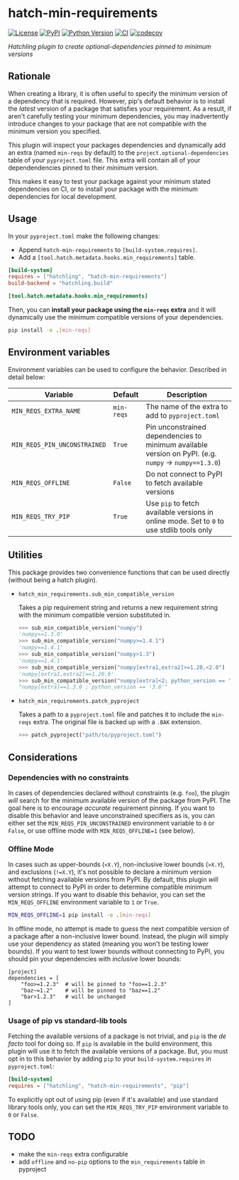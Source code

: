 # hatch-min-requirements

[![License](https://img.shields.io/pypi/l/hatch-min-requirements.svg?color=green)](https://github.com/tlambert03/hatch-min-requirements/raw/main/LICENSE)
[![PyPI](https://img.shields.io/pypi/v/hatch-min-requirements.svg?color=green)](https://pypi.org/project/hatch-min-requirements)
[![Python
Version](https://img.shields.io/pypi/pyversions/hatch-min-requirements.svg?color=green)](https://python.org)
[![CI](https://github.com/tlambert03/hatch-min-requirements/actions/workflows/ci.yml/badge.svg)](https://github.com/tlambert03/hatch-min-requirements/actions/workflows/ci.yml)
[![codecov](https://codecov.io/gh/tlambert03/hatch-min-requirements/branch/main/graph/badge.svg)](https://codecov.io/gh/tlambert03/hatch-min-requirements)

*Hatchling plugin to create optional-dependencies pinned to minimum versions*

## Rationale

When creating a library, it is often useful to specify the minimum version of a
dependency that is required.  However, pip's default behavior is to install the
*latest* version of a package that satisfies your requirement.  As a result, if
aren't carefully testing your minimum dependencies, you may inadvertently
introduce changes to your package that are not compatible with the minimum
version you specified.

This plugin will inspect your packages dependencies and dynamically add an extra
(named `min-reqs` by default) to the `project.optional-dependencies` table of
your `pyproject.toml` file.  This extra will contain all of your dependendencies
pinned to their *minimum* version.

This makes it easy to test your package against your minimum stated dependencies
on CI, or to install your package with the minimum dependencies for local
development.

## Usage

In your `pyproject.toml` make the following changes:

- Append `hatch-min-requirements` to `[build-system.requires]`.
- Add a `[tool.hatch.metadata.hooks.min_requirements]` table.

```toml
[build-system]
requires = ["hatchling", "hatch-min-requirements"]
build-backend = "hatchling.build"

[tool.hatch.metadata.hooks.min_requirements]
```

Then, you can **install your package using the `min-reqs` extra** and it will
dynamically use the minimum compatible versions of your dependencies.

```bash
pip install -e .[min-reqs]
```

## Environment variables

Environment variables can be used to configure the behavior.
Described in detail below:

| Variable | Default   | Description |
|----------|---------|-------------|
| `MIN_REQS_EXTRA_NAME` | `min-reqs` | The name of the extra to add to `pyproject.toml` |
| `MIN_REQS_PIN_UNCONSTRAINED` | `True` | Pin unconstrained dependencies to minimum available version on PyPI. (e.g. `numpy` -> `numpy==1.3.0`) |
| `MIN_REQS_OFFLINE` | `False` | Do not connect to PyPI to fetch available versions |
| `MIN_REQS_TRY_PIP` | `True` | Use `pip` to fetch available versions in online mode.  Set to `0` to use stdlib tools only |

## Utilities

This package provides two convenience functions that can be used directly
(without being a hatch plugin).

- `hatch_min_requirements.sub_min_compatible_version`

  Takes a pip requirement string and returns a new requirement string with the
  minimum compatible version substituted in.

  ```python
  >>> sub_min_compatible_version("numpy")
  'numpy==1.3.0'
  >>> sub_min_compatible_version("numpy>=1.4.1")
  'numpy==1.4.1'
  >>> sub_min_compatible_version("numpy>1.3")
  'numpy==1.4.1'
  >>> sub_min_compatible_version("numpy[extra1,extra2]>=1.20,<2.0")
  'numpy[extra1,extra2]==1.20.0'
  >>> sub_min_compatible_version("numpy[extra]<2; python_version == '3.6'")
  "numpy[extra]==1.3.0 ; python_version == '3.6'"
  ```

- `hatch_min_requirements.patch_pyproject`

  Takes a path to a `pyproject.toml` file and patches it to include the
  `min-reqs` extra.  The original file is backed up with a `.BAK` extension.

  ```python
  >>> patch_pyproject("path/to/pyproject.toml")
  ```

## Considerations

### Dependencies with no constraints

In cases of dependencies declared without constraints (e.g. `foo`), the plugin
*will* search for the minimum available version of the package from PyPI. The
goal here is to encourage *accurate* requirement pinning. If you want to disable
this behavior and leave unconstrained specifiers as is, you can either set the
`MIN_REQS_PIN_UNCONSTRAINED` environment variable to `0` or `False`, or use
offline mode with `MIN_REQS_OFFLINE=1` (see below).

### Offline Mode

In cases such as upper-bounds (`<X.Y`), non-inclusive lower bounds (`>X.Y`), and
exclusions (`!=X.Y`), it's not possible to declare a minimum version without
fetching available versions from PyPI.  By default, this plugin *will* attempt
to connect to PyPI in order to determine compatible minimum version strings.  If
you want to disable this behavior, you can set the `MIN_REQS_OFFLINE`
environment variable to `1` or `True`.

```bash
MIN_REQS_OFFLINE=1 pip install -e .[min-reqs]
```

In offline mode, no attempt is made to guess the next compatible version of a
package after a non-inclusive lower bound.  Instead, the plugin will simply use
your dependency as stated (meaning you won't be testing lower bounds).  If you
want to test lower bounds without connecting to PyPI, you should pin your
dependencies with *inclusive* lower bounds:

```
[project]
dependencies = [
    "foo>=1.2.3"  # will be pinned to "foo==1.2.3"
    "baz~=1.2"    # will be pinned to "baz==1.2"
    "bar>1.2.3"   # will be unchanged
]
```

### Usage of pip vs standard-lib tools

Fetching the available versions of a package is not trivial, and `pip` is the
*de facto* tool for doing so.  If `pip` is available in the build environment,
this plugin will use it to fetch the available versions of a package. But, you
must opt in to this behavior by adding `pip` to your `build-system.requires`
in `pyproject.toml`:

```toml
[build-system]
requires = ["hatchling", "hatch-min-requirements", "pip"]
```

To explicitly opt out of using pip (even if it's available) and use standard library tools only, you can
set the `MIN_REQS_TRY_PIP` environment variable to `0` or `False`.

## TODO

- make the `min-reqs` extra configurable
- add `offline` and `no-pip` options to the `min_requirements` table in
  pyproject
